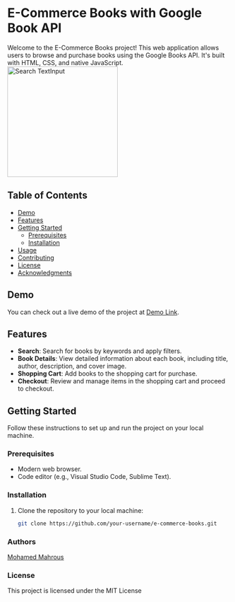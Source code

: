 # E-Commerce Books with Google Book API

Welcome to the E-Commerce Books project! This web application allows users to browse and purchase books using the Google Books API. It's built with HTML, CSS, and native JavaScript.
<img src="https://res.cloudinary.com/dcqttctnu/image/upload/v1693930048/Screenshot_from_2023-09-05_19-06-54_xcwsqk.png" alt="Search TextInput" width="250px" height="" /> 
## Table of Contents

- [Demo](#demo)
- [Features](#features)
- [Getting Started](#getting-started)
  - [Prerequisites](#prerequisites)
  - [Installation](#installation)
- [Usage](#usage)
- [Contributing](#contributing)
- [License](#license)
- [Acknowledgments](#acknowledgments)

## Demo

You can check out a live demo of the project at [Demo Link](https://your-demo-link.com](https://mohamed0690.github.io/ecommerce-books-api/)).

## Features

- **Search**: Search for books by keywords and apply filters.
- **Book Details**: View detailed information about each book, including title, author, description, and cover image.
- **Shopping Cart**: Add books to the shopping cart for purchase.
- **Checkout**: Review and manage items in the shopping cart and proceed to checkout.

## Getting Started

Follow these instructions to set up and run the project on your local machine.

### Prerequisites

- Modern web browser.
- Code editor (e.g., Visual Studio Code, Sublime Text).

### Installation

1. Clone the repository to your local machine:

   ```bash
   git clone https://github.com/your-username/e-commerce-books.git


### Authors

[Mohamed Mahrous](https://github.com/mohamed0690)

### License

This project is licensed under the MIT License
